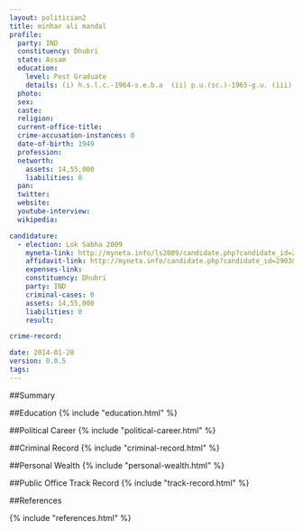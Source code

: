 ```yaml
---
layout: politician2
title: minhar ali mandal
profile: 
  party: IND
  constituency: Dhubri
  state: Assam
  education: 
    level: Post Graduate
    details: (i) h.s.l.c.-1964-s.e.b.a  (ii) p.u.(sc.)-1965-g.u. (iii) b.a.-1968-g.u.  (iv) m.a.-1971-g.u. (v) l.l.b.-1974-g.u.
  photo: 
  sex: 
  caste: 
  religion: 
  current-office-title: 
  crime-accusation-instances: 0
  date-of-birth: 1949
  profession: 
  networth: 
    assets: 14,55,000
    liabilities: 0
  pan: 
  twitter: 
  website: 
  youtube-interview: 
  wikipedia: 

candidature: 
  - election: Lok Sabha 2009
    myneta-link: http://myneta.info/ls2009/candidate.php?candidate_id=2903
    affidavit-link: http://myneta.info/candidate.php?candidate_id=2903&scan=original
    expenses-link: 
    constituency: Dhubri 
    party: IND
    criminal-cases: 0
    assets: 14,55,000
    liabilities: 0
    result:  

crime-record: 

date: 2014-01-28
version: 0.0.5
tags: 
---
```

##Summary


##Education
{% include "education.html" %}


##Political Career
{% include "political-career.html" %}


##Criminal Record
{% include "criminal-record.html" %}


##Personal Wealth
{% include "personal-wealth.html" %}


##Public Office Track Record
{% include "track-record.html" %}


##References


{% include "references.html" %}